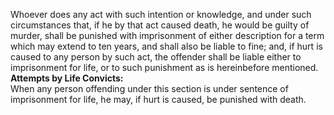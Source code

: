 Whoever does any act with such intention or knowledge, and under such circumstances that, if he by that act caused death, he would be guilty of murder, shall be punished with imprisonment of either description for a term which may extend to ten years, and shall also be liable to fine; and, if hurt is caused to any person by such act, the offender shall be liable either to imprisonment for life, or to such punishment as is hereinbefore mentioned.</br>
**Attempts by Life Convicts:** </br>
When any person offending under this section is under sentence of imprisonment for life, he may, if hurt is caused, be punished with death.
